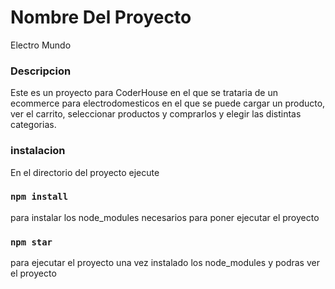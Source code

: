 # Nombre Del Proyecto
Electro Mundo

### Descripcion
Este es un proyecto para CoderHouse en el que se trataria de un ecommerce para electrodomesticos en el que se puede cargar un producto, ver el carrito, seleccionar productos y comprarlos y elegir las distintas categorias.

### instalacion
En el directorio del proyecto ejecute

### `npm install`
para instalar los node_modules necesarios para poner ejecutar el proyecto

### `npm star`
para ejecutar el proyecto una vez instalado los node_modules y podras ver el proyecto
